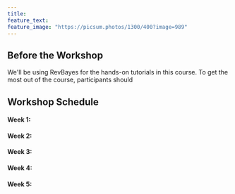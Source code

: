 ```yaml
---
title:
feature_text:
feature_image: "https://picsum.photos/1300/400?image=989"
---
```


## Before the Workshop

We'll be using RevBayes for the hands-on tutorials in this course.
To get the most out of the course, participants should

## Workshop Schedule

#### Week 1:

#### Week 2:

#### Week 3:

#### Week 4:

#### Week 5:
